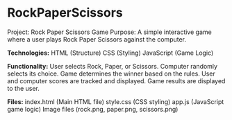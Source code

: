 # RockPaperScissors
Project: Rock Paper Scissors Game
Purpose: A simple interactive game where a user plays Rock Paper Scissors against the computer.

**Technologies:**
HTML (Structure)
CSS (Styling)
JavaScript (Game Logic)

**Functionality:**
User selects Rock, Paper, or Scissors.
Computer randomly selects its choice.
Game determines the winner based on the rules.
User and computer scores are tracked and displayed.
Game results are displayed to the user.

**Files:**
index.html (Main HTML file)
style.css (CSS styling)
app.js (JavaScript game logic)
Image files (rock.png, paper.png, scissors.png)
